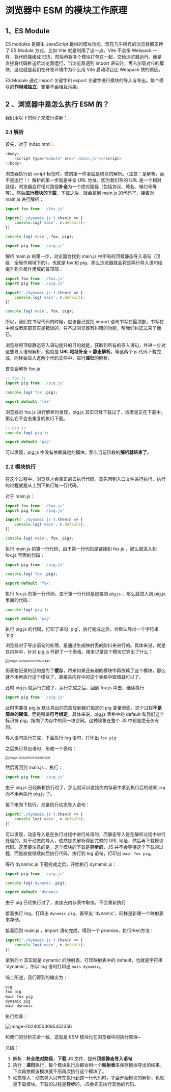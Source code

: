 # 浏览器中 ESM 的模块工作原理

## 1、ES Module

ES modules 是原生 JavaScript 提供的模块功能，现在几乎所有的浏览器都支持了 ES Module 方式，比如 Vite 就是利用了这一点。Vite 不会像 Webpack 一样，将代码降级成 ES5，然后再将多个模块打包在一起，交给浏览器运行。而是直接将代码推送给浏览器运行，当浏览器遇到 import 语句时，再去加载对应的模块，这也就是我们在开发环境中为什么用 Vite 启动项目比 Webpack 快的原因。

ES Module 通过 import 关键字和 export 关键字进行模块的导入与导出。每个模块的**作用域独立**，变量不会相互污染。

## 2 、浏览器中是怎么执行 ESM 的？

我们用以下的例子来进行讲解：

### 2.1 解析

首先，对于 index.html：

```js
<body>
    <script type="module" src="./main.js"></script>
</body>
```

浏览器执行到 script 标签时，做的第一件事就是模块的解析。（注意：是解析，而不是运行！）解析的第一步就是补全 URL 地址，因为我们写的 URL 是一个相对路径，浏览器会将相对路径**补全**为一个绝对路径（包括协议、域名、端口号等等）。然后**进行模块的下载**，下载之后，就会拿到 main.js 的代码了，接着对 main.js 进行解析：

```js
import fox from './fox.js'

import('./dynamic.js').then(n => {
    console.log('main', n.default);
})

console.log('main', fox, pig);

import pig from './pig.js'
```

解析 main.js 的第一步，浏览器会找到 main.js 中所有的顶级静态导入语句（顶级：全局作用域下的），也就是 fox 和 pig，那么浏览器就会将这两行导入语句给提升到全局作用域的最顶部：

```js
import fox from './fox.js'
import pig from './pig.js'

import('./dynamic.js').then(n => {
    console.log('main', n.default);
})

console.log('main', fox, pig);
```

所以，我们在书写代码的时候，应该自己就把 import 语句书写在最顶部，书写在中间或者尾部其实是错误的，只不过浏览器有纠错的功能，帮我们纠正过来了而已。

浏览器将顶级静态导入语句提升的目的就是，获取到所有的导入语句，并进一步对这些导入语句解析，也就是 **URL 地址补全 + 静态解析**。等这两个 js 代码下载完成，同样会进入这两个代码文件中，进行**递归**的解析。

首先会解析 fox.js

```js
// fox.js
import pig from './pig.js'

console.log('fox',pig);

export default 'fox'
```

浏览器对 fox.js 进行解析时发现，pig.js 其实已经下载过了，或者是正在下载中，那么它不会去重复的执行下载。

```js
// pig.js
console.log('pig');

export default 'pig'
```

可以发现，pig.js 中没有依赖其他的模块，那么当前阶段的**解析就结束了**。

### 2.2 模块执行

在这个过程中，浏览器才会真正的去执行代码。首先回到入口文件进行执行，执行的过程就是从上到下执行每一行代码。

对于 main.js：

```js
import fox from './fox.js'
import pig from './pig.js'

import('./dynamic.js').then(n => {
    console.log('main', n.default);
})

console.log('main', fox, pig);
```

执行 main.js 的第一行代码，由于第一行代码是链接到 fox.js ，那么就进入到 fox.js 里面的代码：

```js
import pig from './pig.js'

console.log('fox',pig);

export default 'fox'
```

执行 fox.js 的第一行代码，由于第一行代码是链接到 pig.js ，那么就进入到 pig.js 里面的代码：

```js
console.log('pig');

export default 'pig'
```

执行 pig.js 的代码，打印了语句 'pig'，执行完成之后，会默认导出一个字符串 'pig'

浏览器对于导出语句的处理，是通过生成映射表的防抖来进行的。具体来说，就是在内存中，针对 pig.js 开辟了一个表格，用来记录这个模块它导出了什么：

<img src="../.vuepress/public/img/image-20240503093508442.png" alt="image-20240503093508442" style="zoom:67%;" />

用表格记录的目的是为了**缓存**，将来如果还有别的模块中再依赖了这个模块，那么就不用再执行这个模块了，直接来内存中的这个表格中取值就可以了。

此时 pig.js 就运行完成了，运行完成之后，回到 fox.js 中去，继续执行

```js
import pig from './pig.js'
```

此时需要报 pig.js 默认导出的东西放到我们指定的 pig 变量里面，这个过程**不是简单的赋值**，而是叫做**符号绑定**。具体来说，pig.js 表格中的 default 和我们这个标识符 pig，指向了内存中的同一块空间。这种现象在整个 JS 中都是绝无仅有的。

导入语句执行完成，下面执行 log 语句，打印出 `fox pig`

之后执行导出语句，形成一个表格：

<img src="../.vuepress/public/img/image-20240503094303909.png" alt="image-20240503094303909" style="zoom: 67%;" />

然后再回到 main.js ，执行：

```js
import pig from './pig.js'
```

由于 pig.js 已经解析执行过了，那么就可以直接向内存表中拿到执行后的结果 `pig` 而不用再执行 pig.js 了。

接下来向下执行，准备执行动态导入语句：

```js
import('./dynamic.js').then(n => {
    console.log('main', n.default);
})
```

可以发现，动态导入是在执行过程中进行处理的，而静态导入是在解析过程中进行处理的。对于动态的导入，依然是先解析得到完整的 URL 地址，然后再下载模块代码。这里要注意的是，这个模块的下载是**异步的**，JS 并不会等待这个下载的过程，而是直接继续向后执行代码，执行到 log 语句，打印出 `main fox pig`。

等待 dynamic.js 下载完成之后，开始执行 dynamic.js：

```js
import pig from './pig.js'

console.log('dynamic',pig);

export default 'dynamic'
```

由于 pig 已经执行过了，直接去内存表中取值，不会重新执行

接着执行 log，打印出 `dynamic pig`，再导出 'dynamic'，同样是新建一个映射表来存储。

接着回到 main.js ，import 语句完成，得到一个 promise，执行then方法：

```js
import('./dynamic.js').then(n => {
    console.log('main', n.default);
})
```

拿到的 n 其实就是 dynamic 的映射表，打印映射表中的 default，也就是字符串 'dynamic'。所以 log 语句打印出 `main dynamic`。

综上所述，我们得到的输出为：

```js
pig
fox pig
main fox pig
dynamic pig
main dynamic
```

执行检查：

![image-20240503095452356](../.vuepress/public/img/image-20240503095452356.png)

和我们的分析完全一致，这就是 ESM 模块化在浏览器中的执行原理~

总结：

1. 解析：**补全绝对路径**，**下载** JS 文件、提升**顶级静态导入语句**
2. 执行：**递归**执行，每个模块执行后都会用一个**映射表**来保存模块导出的结果，下次再依赖该模块就不用再次执行这个模块了。
3. 动态导入：动态导入只有在执行到这一行代码时，才会开始模块的解析，也就是下载模块。下载的过程是**异步**的，JS会先去执行其他的代码。









